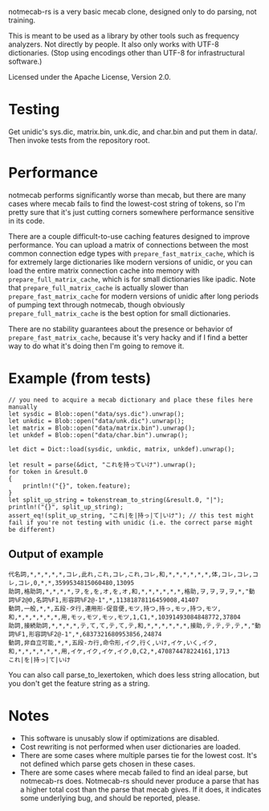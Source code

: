 notmecab-rs is a very basic mecab clone, designed only to do parsing, not training.

This is meant to be used as a library by other tools such as frequency analyzers. Not directly by people.
It also only works with UTF-8 dictionaries. (Stop using encodings other than UTF-8 for infrastructural software.)

Licensed under the Apache License, Version 2.0.

# Testing

Get unidic's sys.dic, matrix.bin, unk.dic, and char.bin and put them in data/. Then invoke tests from the repository root.

# Performance

notmecab performs significantly worse than mecab, but there are many cases where mecab fails to find the lowest-cost string of tokens, so I'm pretty sure that it's just cutting corners somewhere performance sensitive in its code.

There are a couple difficult-to-use caching features designed to improve performance. You can upload a matrix of connections between the most common connection edge types with ```prepare_fast_matrix_cache```, which is for extremely large dictionaries like modern versions of unidic, or you can load the entire matrix connection cache into memory with ```prepare_full_matrix_cache```, which is for small dictionaries like ipadic. Note that ```prepare_full_matrix_cache``` is actually slower than ```prepare_fast_matrix_cache``` for modern versions of unidic after long periods of pumping text through notmecab, though obviously ```prepare_full_matrix_cache``` is the best option for small dictionaries.

There are no stability guarantees about the presence or behavior of ```prepare_fast_matrix_cache```, because it's very hacky and if I find a better way to do what it's doing then I'm going to remove it.

# Example (from tests)

    // you need to acquire a mecab dictionary and place these files here manually
    let sysdic = Blob::open("data/sys.dic").unwrap();
    let unkdic = Blob::open("data/unk.dic").unwrap();
    let matrix = Blob::open("data/matrix.bin").unwrap();
    let unkdef = Blob::open("data/char.bin").unwrap();

    let dict = Dict::load(sysdic, unkdic, matrix, unkdef).unwrap();

    let result = parse(&dict, "これを持っていけ").unwrap();
    for token in &result.0
    {
        println!("{}", token.feature);
    }
    let split_up_string = tokenstream_to_string(&result.0, "|");
    println!("{}", split_up_string);
    assert_eq!(split_up_string, "これ|を|持っ|て|いけ"); // this test might fail if you're not testing with unidic (i.e. the correct parse might be different)

## Output of example

    代名詞,*,*,*,*,*,コレ,此れ,これ,コレ,これ,コレ,和,*,*,*,*,*,*,体,コレ,コレ,コレ,コレ,0,*,*,3599534815060480,13095
    助詞,格助詞,*,*,*,*,ヲ,を,を,オ,を,オ,和,*,*,*,*,*,*,格助,ヲ,ヲ,ヲ,ヲ,*,"動詞%F2@0,名詞%F1,形容詞%F2@-1",*,11381878116459008,41407
    動詞,一般,*,*,五段-タ行,連用形-促音便,モツ,持つ,持っ,モッ,持つ,モツ,和,*,*,*,*,*,*,用,モッ,モツ,モッ,モツ,1,C1,*,10391493084848772,37804
    助詞,接続助詞,*,*,*,*,テ,て,て,テ,て,テ,和,*,*,*,*,*,*,接助,テ,テ,テ,テ,*,"動詞%F1,形容詞%F2@-1",*,6837321680953856,24874
    動詞,非自立可能,*,*,五段-カ行,命令形,イク,行く,いけ,イケ,いく,イク,和,*,*,*,*,*,*,用,イケ,イク,イケ,イク,0,C2,*,470874478224161,1713
    これ|を|持っ|て|いけ

You can also call parse_to_lexertoken, which does less string allocation, but you don't get the feature string as a string.

# Notes

- This software is unusably slow if optimizations are disabled.
- Cost rewriting is not performed when user dictionaries are loaded.
- There are some cases where multiple parses tie for the lowest cost. It's not defined which parse gets chosen in these cases.
- There are some cases where mecab failed to find an ideal parse, but notmecab-rs does. Notmecab-rs should never produce a parse that has a higher total cost than the parse that mecab gives. If it does, it indicates some underlying bug, and should be reported, please.

